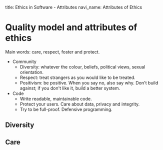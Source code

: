 title: Ethics in Software - Attributes
navi_name: Attributes of Ethics

# Quality model and attributes of ethics



Main words: care, respect, foster and protect.

* Community
    * Diversity: whatever the colour, beliefs, political views, sexual orientation.
    * Respect: treat strangers as you would like to be treated.
    * Positivism: be positive. When you say no, also say why. Don't build against; if you don't like it, build a better system.
* Code
    * Write readable, maintainable code.
    * Protect your users. Care about data, privacy and integrity.
    * Try to be full-proof. Defensive programming.

## Diversity

## Care
